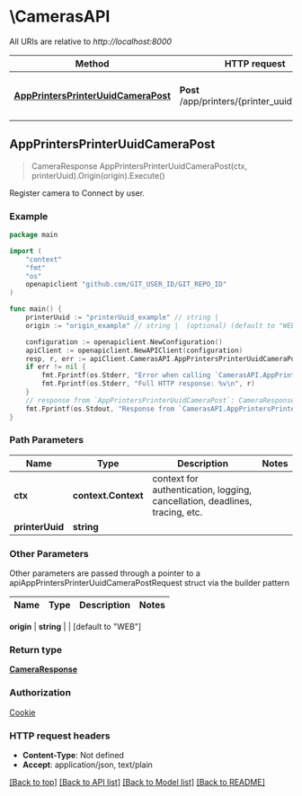 # \CamerasAPI

All URIs are relative to *http://localhost:8000*

Method | HTTP request | Description
------------- | ------------- | -------------
[**AppPrintersPrinterUuidCameraPost**](CamerasAPI.md#AppPrintersPrinterUuidCameraPost) | **Post** /app/printers/{printer_uuid}/camera | Register camera to Connect by user.



## AppPrintersPrinterUuidCameraPost

> CameraResponse AppPrintersPrinterUuidCameraPost(ctx, printerUuid).Origin(origin).Execute()

Register camera to Connect by user.

### Example

```go
package main

import (
	"context"
	"fmt"
	"os"
	openapiclient "github.com/GIT_USER_ID/GIT_REPO_ID"
)

func main() {
	printerUuid := "printerUuid_example" // string | 
	origin := "origin_example" // string |  (optional) (default to "WEB")

	configuration := openapiclient.NewConfiguration()
	apiClient := openapiclient.NewAPIClient(configuration)
	resp, r, err := apiClient.CamerasAPI.AppPrintersPrinterUuidCameraPost(context.Background(), printerUuid).Origin(origin).Execute()
	if err != nil {
		fmt.Fprintf(os.Stderr, "Error when calling `CamerasAPI.AppPrintersPrinterUuidCameraPost``: %v\n", err)
		fmt.Fprintf(os.Stderr, "Full HTTP response: %v\n", r)
	}
	// response from `AppPrintersPrinterUuidCameraPost`: CameraResponse
	fmt.Fprintf(os.Stdout, "Response from `CamerasAPI.AppPrintersPrinterUuidCameraPost`: %v\n", resp)
}
```

### Path Parameters


Name | Type | Description  | Notes
------------- | ------------- | ------------- | -------------
**ctx** | **context.Context** | context for authentication, logging, cancellation, deadlines, tracing, etc.
**printerUuid** | **string** |  | 

### Other Parameters

Other parameters are passed through a pointer to a apiAppPrintersPrinterUuidCameraPostRequest struct via the builder pattern


Name | Type | Description  | Notes
------------- | ------------- | ------------- | -------------

 **origin** | **string** |  | [default to &quot;WEB&quot;]

### Return type

[**CameraResponse**](CameraResponse.md)

### Authorization

[Cookie](../README.md#Cookie)

### HTTP request headers

- **Content-Type**: Not defined
- **Accept**: application/json, text/plain

[[Back to top]](#) [[Back to API list]](../README.md#documentation-for-api-endpoints)
[[Back to Model list]](../README.md#documentation-for-models)
[[Back to README]](../README.md)


